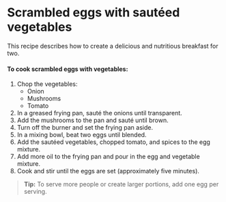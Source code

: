 # Scrambled eggs with sautéed vegetables

This recipe describes how to create a delicious and nutritious breakfast for two.

#### To cook scrambled eggs with vegetables:
1.	Chop the vegetables:
    + Onion
    + Mushrooms
    + Tomato
2.	In a greased frying pan, sauté the onions until transparent.
3.	Add the mushrooms to the pan and sauté until brown.
4.	Turn off the burner and set the frying pan aside.
5.	In a mixing bowl, beat two eggs until blended.
6.	Add the sautéed vegetables, chopped tomato, and spices to the egg mixture.
7.	Add more oil to the frying pan and pour in the egg and vegetable mixture.
8.	Cook and stir until the eggs are set (approximately five minutes).  
> **Tip:** To serve more people or create larger portions, add one egg per serving.